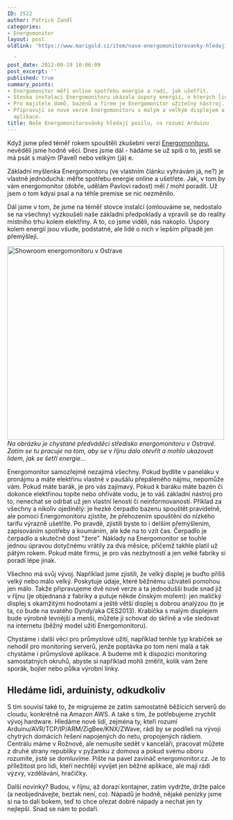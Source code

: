 ```yaml
---
ID: 2522
author: Patrick Zandl
categories:
- Energomonitor
layout: post
oldlink: 'https://www.marigold.cz/item/nase-energomonitorovanky-hledaji-posilu-co-rozumi-arduinu

  '
post_date: 2012-09-19 10:06:09
post_excerpt: ''
published: true
summary_points:
- Energomonitor měří online spotřebu energie a radí, jak ušetřit.
- Stovka instalací Energomonitoru ukázala úspory energií, o kterých lidé jen přemýšlejí.
- Pro majitele domů, bazénů a firem je Energomonitor užitečný nástroj.
- Připravují se nové verze Energomonitoru s malým a velkým displejem a průmyslové
  aplikace.
title: Naše Energomonitorovánky hledají posilu, co rozumí Arduinu
---
```


<p>Když jsme před téměř rokem spouštěli zkušební verzi <a href="http://www.energomonitor.cz" target="_self" title="">Energomonitoru</a>, nevěděli jsme hodně věcí. Dnes jsme dál - hádáme se už spíš o to, jestli se má psát s malým (Pavel) nebo velkým (já) e.</p>


<p>Základní myšlenka Energomonitoru (ve vlastním článku vyhrávám já, ne?) je vlastně jednoduchá: měřte spotřebu energie online a ušetřete. Jak, v tom by vám energomonitor (dobře, udělám Pavlovi radost) měl / mohl poradit. Už jsem o tom kdysi psal a na téhle premise se nic nezměnilo. </p>


<p>Dál jsme v tom, že jsme na téměř stovce instalcí (omlouváme se, nedostalo se na všechny) vyzkoušeli naše základní předpoklady a vpravili se do reality místního trhu kolem elektřiny. A to, co jsme viděli, nás nakoplo. Úspory kolem energií jsou všude, podstatné, ale lidé o nich v lepším případě jen přemýšlejí.</p>


<p><a href="http://www.marigold.cz/wp-content/uploads/wpid-Photo-19.-9.-2012-1000.jpg" target="_blank" style=""><img src="http://www.marigold.cz/wp-content/uploads/wpid-Photo-19.-9.-2012-1000.jpg" id="blogsy-1348042138411.0625" class="alignnone" alt="Showroom energomonitoru v Ostrave" width="500" height="446"></a><br>
<em>Na obrázku je chystané předváděcí středisko energomonitoru v Ostravě. Zatím se tu pracuje na tom, aby se v říjnu dalo otevřít a mohlo ukazovat lidem, jak se šetří energie...</em></p>


<p>Energomonitor samozřejmě nezajímá všechny. Pokud bydlíte v paneláku v pronájmu a máte elektřinu vlastně v paušálu přepáleného nájmu, nepomůže vám. Pokud máte barák, je pro vás zajímavý. Pokud k baráku máte bazén či dokonce elektřinou topíte nebo ohříváte vodu, je to váš základní nástroj pro to, nenechat se odrbat už jen vlastní leností či neinformovaností. Příklad za všechny a nikoliv ojedinělý: je hezké čerpadlo bazenu spouštět pravidelně, ale pomocí Energomonitoru zjistíte, že přehozením spouštění do nízkého tarifu výrazně ušetříte. Po pravdě, zjistili byste to i delším přemýšlením, zapisováním spotřeby a koumáním, ale kde na to vzít čas. Čerpadlo je čerpadlo a skutečně dost "žere". Náklady na Energomonitor se touhle jednou úpravou dotyčnému vrátily za dva měsíce, přičemž takhle platil už pátým rokem. Pokud máte firmu, je pro vás nezbytností a jen velké fabriky si poradí lépe jinak.</p>


<p>Všechno má svůj vývoj. Například jsme zjistili, že velký displej je buďto příliš velký nebo málo velký. Poskytuje údaje, které běžnému uživateli pomohou jen málo. Takže připravujeme dvě nové verze a ta jednodušší bude snad již v říjnu (je objednaná z fabriky a putuje někde čínským mořem): jen maličký displej s okamžitými hodnotami a ještě větší displej s dobrou analýzou (to je ta, co bude na svatého Dyndy/aka CES2013). Krabička s malým displejem bude výrobně levnější a menší, můžete ji schovat do skříně a vše sledovat na internetu  (běžný model užití Energomonitoru). </p>


<p>Chystáme i další věci pro průmyslové užití, například tenhle typ krabiček se nehodil pro monitoring serverů, jenže poptávka po tom není malá a tak chystáme i průmyslové aplikace. A budeme mít k dispozici monitoring samostatných okruhů, abyste si například mohli změřit, kolik vám žere sporák, bojler nebo půlka výrobní linky. </p>


<h2>Hledáme lidi, arduinisty, odkudkoliv</h2>

<p>S tím souvisí také to, že migrujeme ze zatím samostatně běžících serverů do cloudu, konkrétně na Amazon AWS. A také s tím, že potřebujeme zrychlit vývoj hardware. Hledáme nové lidi, zejména ty, kteří rozumí Arduinu/AVR/TCP/IP/ARM/ZigBee/KNX/ZWave, rádi by se podíleli na vývoji chytrých domácích řešení napojených do netu, propojených rádiem. Centrálu máme v Rožnově, ale nemusíte sedět v kanceláři, pracovat můžete z druhé strany republiky v pyžamku z domova a pokud svému oboru rozumíte, jistě se domluvíme. Pište na pavel zavináč energomonitor.cz. Je to příležitost pro lidi, kteří nechtějí vyvíjet jen běžné aplikace, ale mají rádi výzvy, vzdělávání, hračičky. </p>


<p>Další novinky? Budou, v říjnu, až dorazí kontajner, zatím vydržte, držte palce (a neobjednávejte, beztak není, co). Nápadů je hodně, nějaké penízky jsme si na to dali bokem, teď to chce ořezat dobré nápady a nechat jen ty nejlepší. Snad se nám to podaří.</p>


<p>&nbsp;</p>